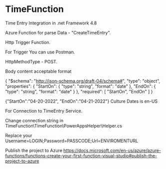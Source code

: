 # TimeFunction
Time Entry Integration in .net Framework 4.8

Azure Function for parse Data - "CreateTimeEntry".

Http Trigger Function.

For Trigger You can use Postman.

HttpMethodType - POST.

Body content acceptable format

{
  "$schema": "http://json-schema.org/draft-04/schema#",
  "type": "object",
  "properties": {
    "StartOn": {
      "type": "string",
      "format": "date"
    },
    "EndOn": {
      "type": "string",
      "format": "date"
    }
  },
  "required": [
    "StartOn",
    "EndOn"
  ]
}

{"StartOn":"04-20-2022", "EndOn":"04-21-2022"}
Culture Dates is en-US

For Connection to TimeEntry Service.

Change connection string in TimeFunction\TimeFunction\PowerAppsHelper\Helper.cs

Replace your Username=LOGIN;Password=PASSCODE;Url=ENVIROMENTURL

Publish the project to Azure https://docs.microsoft.com/en-us/azure/azure-functions/functions-create-your-first-function-visual-studio#publish-the-project-to-azure
